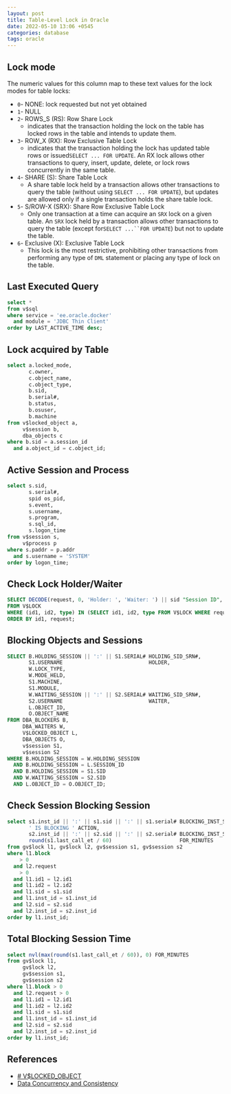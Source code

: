 ```yaml
---
layout: post
title: Table-Level Lock in Oracle
date: 2022-05-10 13:06 +0545
categories: database
tags: oracle
---
```


## Lock mode

The numeric values for this column map to these text values for the lock modes for table locks:

- `0`- NONE: lock requested but not yet obtained
- `1`- NULL
- `2`- ROWS_S (RS): Row Share Lock
    - indicates that the transaction holding the lock on the table has locked rows in the table and intends to update
      them.
- `3`- ROW_X (RX): Row Exclusive Table Lock
    - indicates that the transaction holding the lock has updated table rows or issued`SELECT ... FOR UPDATE`. An RX
      lock allows other transactions to query, insert, update, delete, or lock rows concurrently in the same table.
- `4`- SHARE (S): Share Table Lock
    - A share table lock held by a transaction allows other transactions to query the table (without using
      `SELECT ... FOR UPDATE`), but updates are allowed only if a single transaction holds the share table lock.
- `5`- S/ROW-X (SRX): Share Row Exclusive Table Lock
    - Only one transaction at a time can acquire an `SRX` lock on a given table. An `SRX` lock held by a transaction
      allows other transactions to query the table (except for`SELECT ...``FOR UPDATE`) but not to update the table.
- `6`- Exclusive (X): Exclusive Table Lock
    - This lock is the most restrictive, prohibiting other transactions from performing any type of `DML` statement or
      placing any type of lock on the table.

## Last Executed Query

```sql
select *
from v$sql
where service = 'ee.oracle.docker'
  and module = 'JDBC Thin Client'
order by LAST_ACTIVE_TIME desc;
```

## Lock acquired by Table

```sql
select a.locked_mode,
       c.owner,
       c.object_name,
       c.object_type,
       b.sid,
       b.serial#,
       b.status,
       b.osuser,
       b.machine
from v$locked_object a,
     v$session b,
     dba_objects c
where b.sid = a.session_id
  and a.object_id = c.object_id;
```

## Active Session and Process

```sql
select s.sid,
       s.serial#,
       spid os_pid,
       s.event,
       s.username,
       s.program,
       s.sql_id,
       s.logon_time
from v$session s,
     v$process p
where s.paddr = p.addr
  and s.username = 'SYSTEM'
order by logon_time;
```

## Check Lock Holder/Waiter

```sql
SELECT DECODE(request, 0, 'Holder: ', 'Waiter: ') || sid "Session ID", id1, id2, lmode, request, type
FROM V$LOCK
WHERE (id1, id2, type) IN (SELECT id1, id2, type FROM V$LOCK WHERE request > 0)
ORDER BY id1, request;
```

## Blocking Objects and Sessions

```sql
SELECT B.HOLDING_SESSION || ':' || S1.SERIAL# HOLDING_SID_SRN#,
       S1.USERNAME                            HOLDER,
       W.LOCK_TYPE,
       W.MODE_HELD,
       S1.MACHINE,
       S1.MODULE,
       W.WAITING_SESSION || ':' || S2.SERIAL# WAITING_SID_SRN#,
       S2.USERNAME                            WAITER,
       L.OBJECT_ID,
       O.OBJECT_NAME
FROM DBA_BLOCKERS B,
     DBA_WAITERS W,
     V$LOCKED_OBJECT L,
     DBA_OBJECTS O,
     v$session S1,
     v$session S2
WHERE B.HOLDING_SESSION = W.HOLDING_SESSION
  AND B.HOLDING_SESSION = L.SESSION_ID
  AND B.HOLDING_SESSION = S1.SID
  AND W.WAITING_SESSION = S2.SID
  AND L.OBJECT_ID = O.OBJECT_ID;
```

## Check Session Blocking Session

```sql
select s1.inst_id || ':' || s1.sid || ':' || s1.serial# BLOCKING_INST_SESS_SER#,
       ' IS BLOCKING ' ACTION,
       s2.inst_id || ':' || s2.sid || ':' || s2.serial# BLOCKING_INST_SESS_SER#,
       round(s1.last_call_et / 60)                      FOR_MINUTES
from gv$lock l1, gv$lock l2, gv$session s1, gv$session s2
where l1.block
    > 0
  and l2.request
    > 0
  and l1.id1 = l2.id1
  and l1.id2 = l2.id2
  and l1.sid = s1.sid
  and l1.inst_id = s1.inst_id
  and l2.sid = s2.sid
  and l2.inst_id = s2.inst_id
order by l1.inst_id;
```

## Total Blocking Session Time

```sql
select nvl(max(round(s1.last_call_et / 60)), 0) FOR_MINUTES
from gv$lock l1,
     gv$lock l2,
     gv$session s1,
     gv$session s2
where l1.block > 0
  and l2.request > 0
  and l1.id1 = l2.id1
  and l1.id2 = l2.id2
  and l1.sid = s1.sid
  and l1.inst_id = s1.inst_id
  and l2.sid = s2.sid
  and l2.inst_id = s2.inst_id
order by l1.inst_id;
```

## References

- [# V$LOCKED_OBJECT](https://docs.oracle.com/database/121/REFRN/GUID-3F9F26AA-197F-4D36-939E-FAF1EFD8C0DD.htm#REFRN30125)
- [Data Concurrency and Consistency](https://docs.oracle.com/database/121/CNCPT/consist.htm#CNCPT020)
